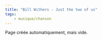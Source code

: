 ```yaml
---
title: "Bill Withers - Just the two of us"
tags:
    - musique/chanson
---
```


Page créée automatiquement, mais vide.
